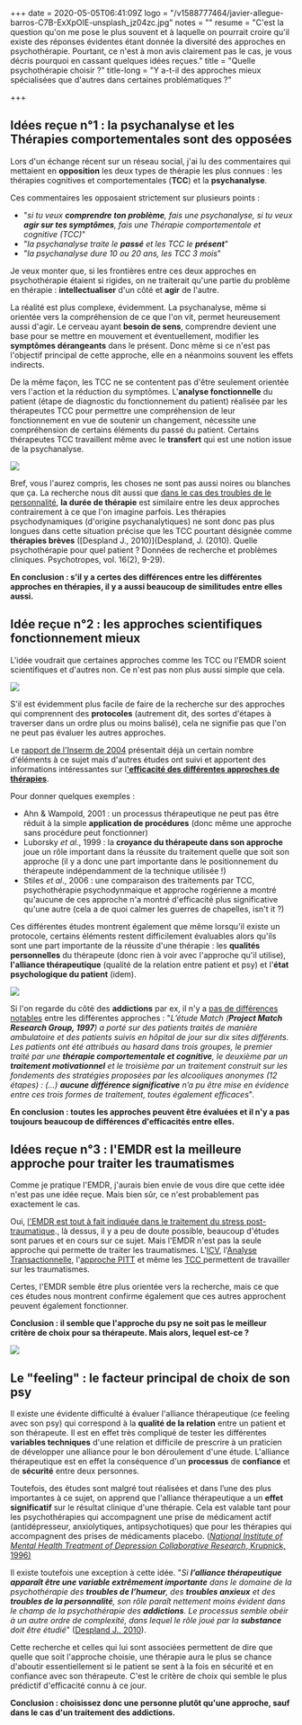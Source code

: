 +++
date = 2020-05-05T06:41:09Z
logo = "/v1588777464/javier-allegue-barros-C7B-ExXpOIE-unsplash_jz04zc.jpg"
notes = ""
resume = "C'est la question qu'on me pose le plus souvent et à laquelle on pourrait croire qu'il existe des réponses évidentes étant donnée la diversité des approches en psychothérapie. Pourtant, ce n'est à mon avis clairement pas le cas, je vous décris pourquoi en cassant quelques idées reçues."
title = "Quelle psychothérapie choisir ?"
title-long = "Y a-t-il des approches mieux spécialisées que d'autres dans certaines problématiques ?"

+++
## Idées reçue n°1 : la psychanalyse et les Thérapies comportementales sont des opposées

Lors d'un échange récent sur un réseau social, j'ai lu des commentaires qui mettaient en **opposition** les deux types de thérapie les plus connues : les thérapies cognitives et comportementales (**TCC**) et la **psychanalyse**. 

Ces commentaires les opposaient strictement sur plusieurs points : 

* "_si tu veux **comprendre ton problème**, fais une psychanalyse, si tu veux **agir sur tes symptômes**, fais une Thérapie comportementale et cognitive (TCC)_" 
* "_la psychanalyse traite le **passé** et les TCC le **présent**_"
* "_la psychanalyse dure 10 ou 20 ans, les TCC 3 mois_"

Je veux monter que, si les frontières entre ces deux approches en psychothérapie étaient si rigides, on ne traiterait qu'une partie du problème en thérapie : **intellectualiser** d'un côté et **agir** de l'autre. 

La réalité est plus complexe, évidemment. La psychanalyse, même si orientée vers la compréhension de ce que l'on vit, permet heureusement aussi d'agir. Le cerveau ayant **besoin de sens**, comprendre devient une base pour se mettre en mouvement et éventuellement, modifier les **symptômes dérangeants** dans le présent. Donc même si ce n'est pas l'objectif principal de cette approche, elle en a néanmoins souvent les effets indirects.

De la même façon, les TCC ne se contentent pas d'être seulement orientée vers l'action et la réduction du symptômes. L'**analyse fonctionnelle** du patient (étape de diagnostic du fonctionnement du patient) réalisée par les thérapeutes TCC pour permettre une compréhension de leur fonctionnement en vue de soutenir un changement, nécessite une compréhension de certains éléments du passé du patient. Certains thérapeutes TCC travaillent même avec le **transfert** qui est une notion issue de la psychanalyse.

![](https://res.cloudinary.com/catherinetardella/v1588665411/raquel-martinez-SQM0sS0htzw-unsplash_uze0of.jpg)

Bref, vous l'aurez compris, les choses ne sont pas aussi noires ou blanches que ça. La recherche nous dit aussi que [dans le cas des troubles de le personnalité](https://www.cairn.info/revue-psychotropes-2010-2-page-9.htm), **la durée de thérapie** est similaire entre les deux approches contrairement à ce que l'on imagine parfois. Les thérapies psychodynamiques (d'origine psychanalytiques) ne sont donc pas plus longues dans cette situation précise que les TCC pourtant désignée comme **thérapies brèves** ([Despland J., 2010)](Despland, J. (2010). Quelle psychothérapie pour quel patient ? Données de recherche et problèmes cliniques. Psychotropes, vol. 16(2), 9-29).

**En conclusion : s'il y a certes des différences entre les différentes approches en thérapies, il y a aussi beaucoup de similitudes entre elles aussi.** 

## Idée reçue n°2 : les approches scientifiques fonctionnement mieux

L'idée voudrait que certaines approches comme les TCC ou l'EMDR soient scientifiques et d'autres non. Ce n'est pas non plus aussi simple que cela.

![](https://res.cloudinary.com/catherinetardella/v1588666595/michael-longmire-L9EV3OogLh0-unsplash_sakuwf.jpg)

S'il est évidemment plus facile de faire de la recherche sur des approches qui comprennent des **protocoles** (autrement dit, des sortes d'étapes à traverser dans un ordre plus ou moins balisé), cela ne signifie pas que l'on ne peut pas évaluer les autres approches.

Le [rapport de l'Inserm de 2004](http://www.ipubli.inserm.fr/bitstream/handle/10608/146/expcol_2004_psychotherapie.pdf?sequence=1) présentait déjà un certain nombre d'éléments à ce sujet mais d'autres études ont suivi et apportent des informations intéressantes sur l['**efficacité des différentes approches de thérapies**](https://www.researchgate.net/publication/20472319_National_Institute_of_Mental_Health_Treatment_of_Depression_Collaborative_Research_Program_General_effectiveness_of_treatments).

Pour donner quelques exemples :

* Ahn & Wampold, 2001 : un processus thérapeutique ne peut pas être réduit à la simple **application de procédures** (donc même une approche sans procédure peut fonctionner)
* Luborsky _et al._, 1999 : la **croyance du thérapeute dans son approche** joue un rôle important dans la réussite du traitement quelle que soit son approche (il y a donc une part importante dans le positionnement du thérapeute indépendamment de la technique utilisée !)
* Stiles _et al_., 2006 : une comparaison des traitements par TCC, psychothérapie psychodynmaique et approche rogérienne a montré qu'aucune de ces approche n'a montré d'efficacité plus significative qu'une autre (cela a de quoi calmer les guerres de chapelles, isn't it ?)

Ces différentes études montrent également que même lorsqu'il existe un protocole, certains éléments restent difficilement évaluables alors qu'ils sont une part importante de la réussite d'une thérapie : les **qualités personnelles** du thérapeute (donc rien à voir avec l'approche qu'il utilise), **l'alliance thérapeutique** (qualité de la relation entre patient et psy) et l'**état psychologique du patient** (idem).

![](https://res.cloudinary.com/catherinetardella/v1588778220/mathew-macquarrie-lzcKZlVPYaU-unsplash_tydjmq.jpg)

Si l'on regarde du côté des **addictions** par ex, il n'y a [pas de différences notables](https://www.cairn.info/revue-psychotropes-2010-2-page-9.htm)  entre les différentes approches : "_L’étude Match (**Project Match Research Group, 1997**) a porté sur des patients traités de manière ambulatoire et des patients suivis en hôpital de jour sur dix sites différents. Les patients ont été attribués au hasard dans trois groupes, le premier traité par une **thérapie comportementale et cognitive**, le deuxième par un **traitement motivationnel** et le troisième par un traitement construit sur les fondements des stratégies proposées par les alcooliques anonymes (12 étapes) : (...) **aucune différence significative** n’a pu être mise en évidence entre ces trois formes de traitement, toutes également efficaces_".

**En conclusion : toutes les approches peuvent être évaluées et il n'y a pas toujours beaucoup de différences d'efficacités entre elles.**

## Idées reçue n°3 : l'EMDR est la meilleure approche pour traiter les traumatismes

Comme je pratique l'EMDR, j'aurais bien envie de vous dire que cette idée n'est pas une idée reçue. Mais bien sûr, ce n'est probablement pas exactement le cas.

Oui, [l'EMDR est tout à fait indiquée dans le traitement du stress post-traumatique](https://www.instagram.com/p/B_Ucd6UBBLX/)., là dessus, il y a peu de doute possible, beaucoup d'études sont parues et en cours sur ce sujet. Mais l'EMDR n'est pas la seule approche qui permette de traiter les traumatismes. L'[ICV](https://www.lexpress.fr/styles/psycho/therapie-breve-l-icv-permet-de-comprendre-comment-le-passe-affecte-le-present_1897506.html), l'[Analyse Transactionnelle](https://www.cairn.info/revue-actualites-en-analyse-transactionnelle-2008-3-page-1.htm), l'[approche PITT](http://www.irpt.ch/fr/formations--agenda.html?event=359) et même les [TCC ](http://www.psychologues-tcc-paris.com/le-syndrome-de-stress-post-traumatique/)permettent de travailler sur les traumatismes. 

Certes, l'EMDR semble être plus orientée vers la recherche, mais ce que ces études nous montrent confirme également que ces autres approchent peuvent également fonctionner.

**Conclusion : il semble que l'approche du psy ne soit pas le meilleur critère de choix pour sa thérapeute. Mais alors, lequel est-ce ?**

![](https://res.cloudinary.com/catherinetardella/v1588778457/joshua-coleman-_yVRLC75Ma8-unsplash_n9nhpj.jpg)

## Le "feeling" : le facteur principal de choix de son psy

Il existe une évidente difficulté à évaluer l'alliance thérapeutique (ce feeling avec son psy) qui correspond à la **qualité de la relation** entre un patient et son thérapeute. Il est en effet très compliqué de tester les différentes **variables techniques** d'une relation et difficile de prescrire à un praticien de développer une alliance pour le bon déroulement d'une étude. L'alliance thérapeutique est en effet la conséquence d'un **processus** de **confiance** et de **sécurité** entre deux personnes. 

Toutefois, des études sont malgré tout réalisées et dans l’une des plus importantes à ce sujet, on apprend que l'alliance thérapeutique a un **effet significatif** sur le résultat clinique d'une thérapie. Cela est valable tant pour les psychothérapies qui accompagnent une prise de médicament actif (antidépresseur, anxiolytiques, antipsychotiques) que pour les thérapies qui accompagnent des prises de médicaments placebo. ([_National Institute of Mental Health Treatment of Depression Collaborative Research_, Krupnick, 1996)](https://www.researchgate.net/publication/14503250_The_Role_of_the_Therapeutic_Alliance_in_Psychotherapy_and_Pharmacotherapy_Outcome_Findings_in_the_National_Institute_of_Mental_Health_Treatment_of_Depression_Collaborative_Research_Program)

Il existe toutefois une exception à cette idée. "_Si **l’alliance thérapeutique apparaît être une variable extrêmement importante** dans le domaine de la psychothérapie des **troubles de l’humeur**, des **troubles anxieux** et des **troubles de la personnalité**, son rôle paraît nettement moins évident dans le champ de la psychothérapie des **addictions**. Le processus semble obéir à un autre ordre de complexité, dans lequel le rôle joué par la **substance** doit être étudié_" ([Despland J., 2010](https://www.cairn.info/revue-psychotropes-2010-2-page-9.htm)).

Cette recherche et celles qui lui sont associées permettent de dire que quelle que soit l'approche choisie, une thérapie aura le plus se chance d'aboutir essentiellement si le patient se sent à la fois en sécurité et en confiance avec son thérapeute. C'est le critère de choix qui semble le plus prédictif d'efficacité connu à ce jour. 

**Conclusion : choisissez donc une personne plutôt qu'une approche, sauf dans le cas d'un traitement des addictions.**